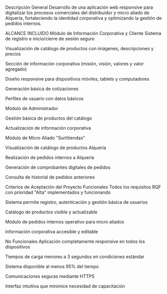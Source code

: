 Descripción General
Desarrollo de una aplicación web responsive para digitalizar los procesos comerciales del distribuidor y micro aliado de Alquería, fortaleciendo la identidad corporativa y optimizando la gestión de pedidos internos.

ALCANCE INCLUIDO 
Módulo de Información Corporativa y Cliente
Sistema de registro e inicio/cierre de sesión seguro

Visualización de catálogo de productos con imágenes, descripciones y precios

Sección de información corporativa (misión, visión, valores y valor agregado)

Diseño responsive para dispositivos móviles, tablets y computadores

Generación básica de cotizaciones

Perfiles de usuario con datos básicos

Módulo de Administrador

Gestión básica de productos del catálogo

Actualización de información corporativa

Módulo de Micro Aliado "Surtitiendas"

Visualización de catálogo de productos Alquería

Realización de pedidos internos a Alquería

Generación de comprobantes digitales de pedidos

Consulta de historial de pedidos anteriores


Criterios de Aceptación del Proyecto
Funcionales
Todos los requisitos RQF con prioridad "Alta" implementados y funcionando

Sistema permite registro, autenticación y gestión básica de usuarios

Catálogo de productos visible y actualizable

Módulo de pedidos internos operativo para micro aliados

Información corporativa accesible y editable

No Funcionales
Aplicación completamente responsive en todos los dispositivos

Tiempos de carga menores a 3 segundos en condiciones estándar

Sistema disponible al menos 95% del tiempo

Comunicaciones seguras mediante HTTPS

Interfaz intuitiva que minimice necesidad de capacitación

